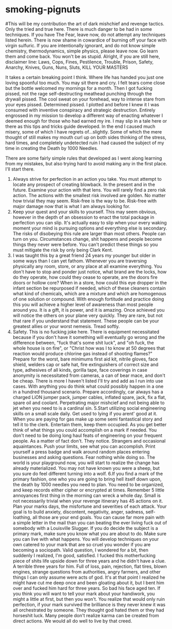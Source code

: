# smoking-pignuts
#This will be my contribution the art of dark mishchief and revenge tactics. Only the tried and true here. There is much danger to be had in some techniques. 
If you have The Fear, leave now, do not attempt any techniques listed herein. There is now shame in cowardice of burning off your face with virgin sulfuric.
If you are intentionally ignorant, and do not know simple chemistry, thermodynamics, simple physics, please leave now. Go learn them and come back. You won't be as stupid.
Alright, if you are still here, disclaimer line: Laws, Cops, Fines, Pestilence, Trouble, Prison, Safety, Anarchy, Knives, Guns, Nuns, Sluts, KILL YOUR MASTERS

It takes a certain breaking point I think. Where life has handed you just one loving spoonful too much. You may sit there and cry. I felt tears come close but the bottle 
welcomed my mornings for a month. Then I got fucking pissed, not the rage self-destructing meathead punching through the drywall pissed. The cool sweat on your forehead,
way to intense stare from your eyes pissed. Determined pissed. I plotted and before I knew it I was consumed with inventive conspiracy and strategic destruction. Entirely engrossed in
my mission to develop a different way of enacting whatever I deemed enough for those who had earned my ire. I may slip in a tale here or there as this tips and tricks guide developed.
In the end I caused much misery, some of which I have regrets of...slightly. Some of which the mere thought of still makes my mouth curl up on both sides thinking of the stress,
hard times, and completely undetected ruin I had caused the subject of my time in creating the Death by 1000 Needles.

There are some fairly simple rules that developed as I went along learning from my mistakes, but also trying hard to avoid making any in the first place. I'll start there.

1. Always strive for perfection in an action you take. You must attempt to locate any prospect of creating blowback. In the present and in the future. Examine your action with that lens.
You will rarely find a zero risk action. The actions with the smallest risk involved are golden. No matter how trivial they may seem. Risk-free is the way to be. Risk-free with major damage
now that is what I am always looking for.
2. Keep your quest and your skills to yourself. This may seem obvious, however in the depth of an obsession to enact the total package in perfection you can slip. It's actually easy to
slip when your every waking moment your mind is pursuing options and everything else is secondary. The risks of disobeying this rule are larger than most others. People can turn on you.
Circumstances change, shit happens and people become things they never were before. You can't predict these things so you must mitigate the risk by only being Clark Kent.
3. I was taught this by a great friend 24 years my younger but older in some ways than I can yet fathom. Whenever you are traversing physically any room, store, or any place at all examine everything.
You don't have to stop and ponder just notice, what brand are the locks, how do they operate, how could they cease to operate, are the doors fire doors or hollow core? When in a store, how could this
eye dropper in the infant section be repurposed if needed, which of these cleaners contain what kind of chemicals, which are a mixture and which are homogenous of one solution or compound. With enough
fortitude and practice doing this you will achieve a higher level of awareness than most people around you. It is a gift, it is power, and it is amazing. Once achieved you will notice the others on
your plane very quickly. They are rare, but not that rare if you understand that statement. These people can be your greatest allies or your worst nemesis. Tread softly.
4. Safety. This is no fucking joke here. There is equipment necessitated because if you don't have it something will eventually go wrong and the difference between, "fuck that's some shit luck",
and "oh fuck, the whole house is on fire", or "Christ how was I to know at 50 degrees that reaction would produce chlorine gas instead of shooting flames?" Prepare for the worst, bare minimums
first aid kit, nitrile gloves, face shield, welders cap or safe hat, fire extinguishers of correct size and type, adhesives of all kinds, gorilla tape, face coverings in case anonymity is necessitated
from cameras, a can of bear mace, and don't be cheap. There is more I haven't listed I'll try and add as I run into use cases. With anything you do think what could possibly happen in a one in a hundred thousand
scenario. Prepare accordingly, car always has a charged LiON jumper pack, jumper cables, inflated spare, jack, fix a flat, spare oil and coolant. Perpetrating major mishcief and not being able to jet
when you need to is a cardinal sin.
5.Start utilizing social engineering skills on a small scale daily. Get used to lying if you arent' good at it. When you are paying for gas make up some semi fantastical story and tell it to the clerk.
Entertain them, keep them occupied. As you get better think of what things you could accomplish on a mark if needed. You don't need to be doing long haul feats of engineering on your frequent people. As a
matter of fact don't. They notice. Strangers and occasional aquaintances. Push your limits, see what you can accomplish. Print yourself a press badge and walk around random places entering businesses and
asking questions. Fear nothing while doing so. The world is your playground now, you will start to realize the change has already materialized. You may not have known you were a sheep, but you sure do
feel different turning into a wolf.
6.If you find a mark of the primary fashion, one who you are going to bring hell itself down upon, the death by 1000 needles you need to plan. You need to be organized, and keep records either cipher or encrypted at
times. Remember 5 little annoyances first thing in the morning can wreck a whole day. Small is not necessarily trivial when your revenge itinerary has 45 actions on it. Plan your marks days, the misfortune and severities
of each attack. Your goal is to build anxiety, discontent, negativity, anger, sadness, self-loathing, all those are your end goals. You can cause far more pain with a simple letter in the mail than you can beating
the ever living fuck out of somebody with a Louisville Slugger. If you do decide the subject is a primary mark, make sure you know what you are about to do. Make sure you can live with what happens. You will develop
techniques on your own catered to your mark that are so cruel you wonder if you are becoming a sociopath. Valid question, I wondered for a bit, then suddenly I realized, I'm good, satisfied. I fucked this motherfucking
piece of shits life upside down for three years and he didn't have a clue.  A terrible three years for him. Full of loss, pain, rejection, flat tires, blown engines, strange questions from authorities, angry farmers, and
other things I can only assume were acts of god. It's at that point I realized he might have cut me deep once and been gloating about it, but I bent him over and fucked him hard for three years. So bad his face aged
ten. If you think you will want to tell your mark about your handiwork, you might a little at first, but then you won't. You realize that would only ruin perfection, if your mark survived the brilliance is they never knew
it was all orchestrated by someone. They thought god hated them or they had horseshit luck. Many people don't realize karma can be created from direct actions. We would all do well to live by that creed.

   
